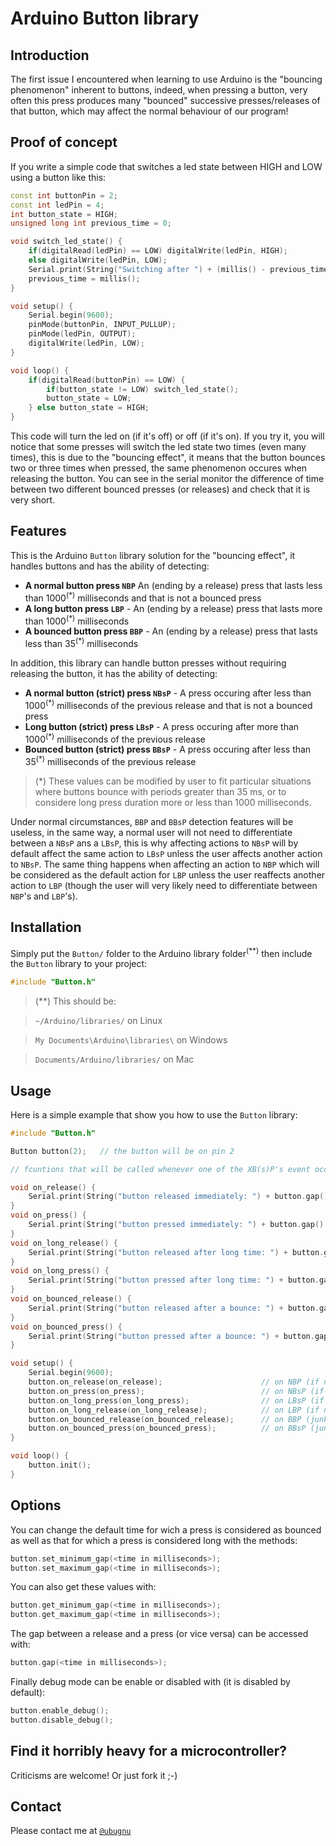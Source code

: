 # Arduino Button library

## Introduction

The first issue I encountered when learning to use Arduino is the "bouncing phenomenon" inherent to buttons, indeed, when pressing a button, very often this press produces many "bounced" successive presses/releases of that button, which may affect the normal behaviour of our program!

## Proof of concept

If you write a simple code that switches a led state between HIGH and LOW using a button like this:

```C++
const int buttonPin = 2;
const int ledPin = 4;
int button_state = HIGH;
unsigned long int previous_time = 0;

void switch_led_state() {
	if(digitalRead(ledPin) == LOW) digitalWrite(ledPin, HIGH);
	else digitalWrite(ledPin, LOW);
	Serial.print(String("Switching after ") + (millis() - previous_time) + String(" milliseconds\n"));
	previous_time = millis();
}

void setup() {
	Serial.begin(9600);
	pinMode(buttonPin, INPUT_PULLUP);
	pinMode(ledPin, OUTPUT);
	digitalWrite(ledPin, LOW);
}

void loop() {
	if(digitalRead(buttonPin) == LOW) {
		if(button_state != LOW) switch_led_state();
		button_state = LOW;
	} else button_state = HIGH;
}
```

This code will turn the led on (if it's off) or off (if it's on). If you try it, you will notice that some presses will switch the led state two times (even many times), this is due to the "bouncing effect", it means that the button bounces two or three times when pressed, the same phenomenon occures when releasing the button. You can see in the serial monitor the difference of time between two different bounced presses (or releases) and check that it is very short.

## Features

This is the Arduino `Button` library solution for the "bouncing effect", it handles buttons and has the ability of detecting:

* **A normal button press `NBP`** An (ending by a release) press that lasts less than 1000<sup>(*)</sup> milliseconds and that is not a bounced press
* **A long button press `LBP`** - An (ending by a release) press that lasts more than 1000<sup>(*)</sup> milliseconds
* **A bounced button press `BBP`** - An (ending by a release) press that lasts less than 35<sup>(*)</sup> milliseconds

In addition, this library can handle button presses without requiring releasing the button, it has the ability of detecting:

* **A normal button (strict) press `NBsP`** - A press occuring after less than 1000<sup>(*)</sup> milliseconds of the previous release and that is not a bounced press
* **Long button (strict) press `LBsP`** - A press occuring after more than 1000<sup>(*)</sup> milliseconds of the previous release
* **Bounced button (strict) press `BBsP`** - A press occuring after less than 35<sup>(*)</sup> milliseconds of the previous release

> (*) These values can be modified by user to fit particular situations where buttons bounce with periods greater than 35 ms, or to considere long press duration more or less than 1000 milliseconds.

Under normal circumstances, `BBP` and `BBsP` detection features will be useless, in the same way, a normal user will not need to differentiate between a `NBsP` ans a `LBsP`, this is why affecting actions to `NBsP` will by default affect the same action to `LBsP` unless the user affects another action to `NBsP`. The same thing happens when affecting an action to `NBP` which will be considered as the default action for `LBP` unless the user reaffects another action to `LBP` (though the user will very likely need to differentiate between `NBP`'s and `LBP`'s).

## Installation

Simply put the `Button/` folder to the Arduino library folder<sup>(**)</sup> then include the `Button` library to your project:

```C++
#include "Button.h"
```

> (**)  This should be:

> `~/Arduino/libraries/` on Linux

> `My Documents\Arduino\libraries\` on Windows

> `Documents/Arduino/libraries/` on Mac

## Usage

Here is a simple example that show you how to use the `Button` library:

```C++
#include "Button.h"

Button button(2);	// the button will be on pin 2

// fcuntions that will be called whenever one of the XB(s)P's event occurs

void on_release() {
	Serial.print(String("button released immediately: ") + button.gap() + String(" milliseconds\n"));
}
void on_press() {
	Serial.print(String("button pressed immediately: ") + button.gap() + String(" milliseconds\n"));
}
void on_long_release() {
	Serial.print(String("button released after long time: ") + button.gap() + String(" milliseconds\n"));
}
void on_long_press() {
	Serial.print(String("button pressed after long time: ") + button.gap() + String(" milliseconds\n"));
}
void on_bounced_release() {
	Serial.print(String("button released after a bounce: ") + button.gap() + String(" milliseconds\n"));
}
void on_bounced_press() {
	Serial.print(String("button pressed after a bounce: ") + button.gap() + String(" milliseconds\n"));
}

void setup() {
	Serial.begin(9600);
	button.on_release(on_release);						// on NBP (if not set nothing will be done)
	button.on_press(on_press);							// on NBsP (if not set nothing will be done)
	button.on_long_press(on_long_press);				// on LBsP (if not set, on_press will be used for on_long_press events)
	button.on_long_release(on_long_release);			// on LBP (if not set, on_release will be used for on_long_release events)
	button.on_bounced_release(on_bounced_release);		// on BBP (junk, if not set nothing will be done)
	button.on_bounced_press(on_bounced_press);			// on BBsP (junk, if not set nothing will be done)
}

void loop() {
	button.init();
}
```

## Options

You can change the default time for wich a press is considered as bounced as well as that for which a press is considered long with the methods:

```C++
button.set_minimum_gap(<time in milliseconds>);
button.set_maximum_gap(<time in milliseconds>);
```

You can also get these values with:

```C++
button.get_minimum_gap(<time in milliseconds>);
button.get_maximum_gap(<time in milliseconds>);
```

The gap between a release and a press (or vice versa) can be accessed with:

```C++
button.gap(<time in milliseconds>);
```

Finally debug mode can be enable or disabled with (it is disabled by default):

```C++
button.enable_debug();
button.disable_debug();
```

## Find it horribly heavy for a microcontroller?

Criticisms are welcome! Or just fork it ;-)

## Contact

Please contact me at [`@ubugnu`](https://twitter.com/ubugnu)
